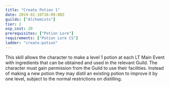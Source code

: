 ```yaml
---
title: "Create Potion 1"
date: 2019-02-16T16:09:00Z
guilds: ["Alchemists"]
tier: 2
osp_cost: 20
prerequisites: ["Potion Lore"]
requirements: ["Potion Lore CS"]
ladder: "create-potion"
---
```

This skill allows the character to make a level 1 potion at each LT Main Event with ingredients that can be obtained and used in the relevant Guild. The character must gain permission from the Guild to use their facilities. Instead of making a new potion they may distil an existing potion to improve it by one level, subject to the normal restrictions on distilling.